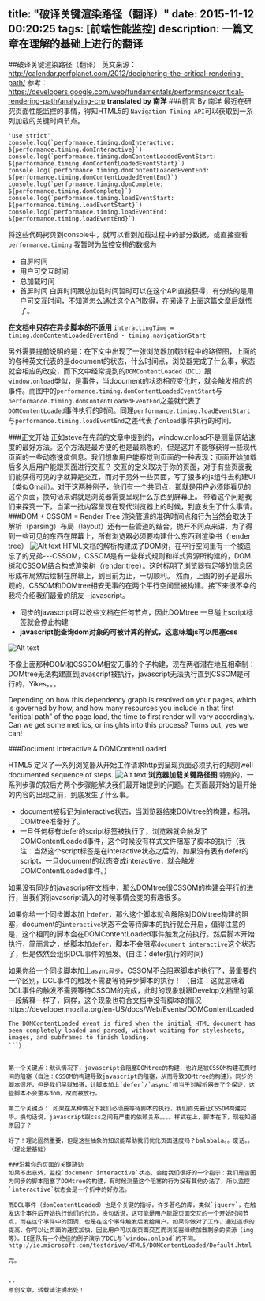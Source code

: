 title: "破译关键渲染路径（翻译）"
date: 2015-11-12 00:20:25
tags: [前端性能监控]
description: 一篇文章在理解的基础上进行的翻译
---


##破译关键渲染路径（翻译）
英文来源：http://calendar.perfplanet.com/2012/deciphering-the-critical-rendering-path/
参考：https://developers.google.com/web/fundamentals/performance/critical-rendering-path/analyzing-crp
**translated by 南洋**
###前言 By 南洋
最近在研究页面性能监控的事情，得知HTML5的 `Navigation Timing API`可以获取到一系列加载的关键时间节点。
```
'use strict'
console.log(`performance.timing.domInteractive: ${performance.timing.domInteractive}`)
console.log(`performance.timing.domContentLoadedEventStart: ${performance.timing.domContentLoadedEventStart}`)
console.log(`performance.timing.domContentLoadedEventEnd: ${performance.timing.domContentLoadedEventEnd}`)
console.log(`performance.timing.domComplete: ${performance.timing.domComplete}`)
console.log(`performance.timing.loadEventStart: ${performance.timing.loadEventStart}`)
console.log(`performance.timing.loadEventEnd: ${performance.timing.loadEventEnd}`)
```
将这些代码拷贝到console中，就可以看到加载过程中的部分数据，或直接查看`performance.timing` 我暂时为监控安排的数据为
 - 白屏时间
 - 用户可交互时间
 - 总加载时间
 - 首屏时间
白屏时间跟总加载时间暂时可以在这个API直接获得，有分歧的是用户可交互时间，不知道怎么通过这个API取得，在阅读了上面这篇文章后就悟了。

**在文档中只存在异步脚本的不适用**
`interactingTime = timing.domContentLoadedEventEnd - timing.navigationStart`

另外需要提前说明的是：在下文中出现了一张浏览器加载过程中的路径图，上面的的各种英文代表的是document的状态，什么时间点，浏览器完成了什么事，状态就会相应的改变，而下文中经常提到的`DOMContentLoaded（DCL）`跟`window.onload`类似，是事件，当document的状态相应变化时，就会触发相应的事件。而图中的`performance.timing.domContentLoadedEventStart`与`performance.timing.domContentLoadedEventEnd`之差就代表了`DOMContentLoaded`事件执行的时间。同理`performance.timing.loadEventStart`与`performance.timing.loadEventEnd`之差代表了`onload`事件执行的时间。



###正文开始
正如steve在先前的文章中提到的，window.onload不是测量网站速度的最好方法。这个方法是最方便的也是最熟悉的，但是这并不能够获得一些现代页面的一些动态速度信息。我们想象用户能察觉到页面的一种表现：页面开始加载后多久后用户能跟页面进行交互？
交互的定义取决于你的页面，对于有些页面我们能获得可见的字就算是交互，而对于另外一些页面，写了狠多的js组件去构建UI（类似Gmail）。对于这两种例子，他们有一个共同点，那就是用户必须能看见的这个页面，换句话来讲就是浏览器需要呈现什么东西到屏幕上。
带着这个问题我们来探究一下，当第一批内容呈现在现代浏览器上的时候，到底发生了什么事情。
###DOM + CSSOM = Render Tree
渲染管道的准确时间点和行为当然会取决于解析（parsing）布局（layout）还有一些管道的结合，抛开不同点来讲，为了得到一些可见的东西在屏幕上，所有浏览器必须要构建什么东西到渲染书（render tree）
![Alt text](./1447231291772.png)
HTML文档的解析构建成了DOM树，在平行空间里有一个被遗忘了的兄弟---CSSOM，CSSOM是有一些样式规则和样式资源所构建的，DOM树和CSSOM结合构成渲染树（render tree）。这时标明了浏览器有足够的信息区形成布局然后绘制在屏幕上，到目前为止，一切顺利。
然而，上图的例子是最乐观的，CSSOM和DOMtree相安无事的在两个平行空间里被构建。接下来很不幸的我将介绍我们最爱的朋友--javascript。
 - 同步的javascript可以改些文档在任何节点，因此DOMtree 一旦碰上script标签就会停止构建
 -  **javascript能查询dom对象的可被计算的样式，这意味着js可以阻塞css**

![Alt text](./1447231979999.png)

不像上面那种DOM和CSSDOM相安无事的个子构建，现在两者潜在地互相牵制：DOMtree无法构建直到javascript被执行，javascript无法执行直到CSSOM是可行的，Yikes。。。

Depending on how this dependency graph is resolved on your pages, which is governed by how, and how many resources you include in that first “critical path” of the page load, the time to first render will vary accordingly. Can we get some metrics, or insights into this process? Turns out, yes we can!

###Document Interactive & DOMContentLoaded

HTML5 定义了一系列浏览器从开始工作请求http到呈现页面必须执行的规则well documented sequence of steps.
![Alt text](./1447233476579.png)
**浏览器加载关键路径图**
特别的，一系列步骤的较后方两个步骤能解决我们最开始提到的问题。在页面最开始的最开始的内容的出现之前，到底发生了什么事。
 - document被标记为interactive状态，当浏览器结束DOMtree的构建，标明，DOMtree准备好了。
 - 一旦任何标有defer的script标签被执行了，浏览器就会触发了DOMContentLoaded事件，这个时候没有样式文件阻塞了脚本的执行（我注：当然这个script标签是在interactive状态之后的，如果没有表有defer的script，一旦document的状态变成interactive，就会触发DOMContentLoaded事件。）

如果没有同步的javascript在文档中，那么DOMtree很CSSOM的构建会平行的进行，当我们将javascript请入的时候事情会变的有趣很多。

如果你给一个同步脚本加上`defer`，那么这个脚本就会解除对DOMtree构建的阻塞，document的`interactive`状态不会等待脚本的执行就会开启，值得注意的是，这个相同的脚本会在DOMContentLoaded事件触发之前执行。然后脚本开始执行，简而言之，给脚本加`defer`，脚本不会阻塞`document interactive`这个状态了，但是依然会组织DCL事件的触发。(自注：defer执行的时间)

如果你给一个同步脚本加上`async异步`，CSSOM不会阻塞脚本的执行了，最重要的一个区别，DCL事件的触发不需要等待异步脚本的执行！
（自注：这就意味着DCL事件的触发不需要等待CSSOM的完成，此时的现象就跟Develop文档里的第一段解释一样了，同样，这个现象也符合文档中没有脚本的情况https://developer.mozilla.org/en-US/docs/Web/Events/DOMContentLoaded
```
The DOMContentLoaded event is fired when the initial HTML document has been completely loaded and parsed, without waiting for stylesheets, images, and subframes to finish loading. 
```）


第一个关键点：默认情况下，javascript会阻塞DOMtree的构建，也许是被CSSOM构建花费时间的阻塞（自注：CSSOM的构建导致javascript的阻塞，从而导致DOMtree的构建）。同步的脚本很坏，但是我们早就知道，让脚本加上`defer`/`async`相当于对解析器做了个保证，这些脚本不会重写dom，故而被放行。

第二个关键点： 如果在某种情况下我们必须要等待脚本的执行，我们首先要让CSSOM构建完毕。换句话说，javascript跟css之间有严重的依赖关系。。。。样式在上，脚本在下，现在知道原因了？

好了！理论固然重要，但是这些抽象的知识能帮助我们优化页面速度吗？balabala。。废话。。（理论是基础）

###沿着你的页面的关键路劲
如果不出意外，监控`documenr interactive`状态，会给我们很好的一个指示：我们是否因为同步的脚本阻塞了DOMtree的构建，有时候测量这个阻塞的行为没有其他办法了，所以监控`interactive`状态会是一个折中的好办法。

而DCL事件（domContentLoaded）也是个关键的指标，许多著名的库，类似`jquery`，在触发这个事件后开始执行他们的代码，换句话说，这可能是用户能跟页面交互的一个开始时间节点，而在这个事件中的回调，也是在这个事件触发后发给用户。如果你做对了工作，通过逐步的提高，你可以让页面的速度加快，因此用户可以跟页面交互而浏览器继续加载剩余的资源（img等）。IE团队有一个绝佳的例子演示了DCL与`window.onload`的不同。
http://ie.microsoft.com/testdrive/HTML5/DOMContentLoaded/Default.html

完。


--
原创文章，转载请注明出处！